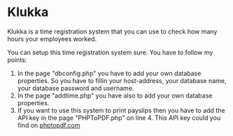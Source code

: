 # Klukka
Klukka is a time registration system that you can use to check how many hours your employees worked.

You can setup this time registration system sure. You have to follow my points:

1. In the page "dbconfig.php" you have to add your own database properties. So you have to fillin your host-address, your database name, your database password and username.
2. In the page "addtime.php" you have also to add your own database properties.
3. If you want to use this system to print payslips then you have to add the API key in the page "PHPToPDF.php" on line 4. This API key could you find on <a href="https://phptopdf.com/">phptopdf.com</a>

